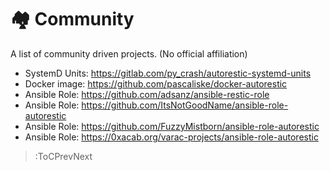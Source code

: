 # 🏘 Community

A list of community driven projects. (No official affiliation)

- SystemD Units: <https://gitlab.com/py_crash/autorestic-systemd-units>
- Docker image: <https://github.com/pascaliske/docker-autorestic>
- Ansible Role: <https://github.com/adsanz/ansible-restic-role>
- Ansible Role: <https://github.com/ItsNotGoodName/ansible-role-autorestic>
- Ansible Role: <https://github.com/FuzzyMistborn/ansible-role-autorestic>
- Ansible Role: <https://0xacab.org/varac-projects/ansible-role-autorestic>

> :ToCPrevNext
